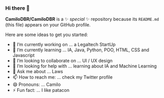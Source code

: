### Hi there 👋

**CamiloDBR/CamiloDBR** is a ✨ _special_ ✨ repository because its `README.md` (this file) appears on your GitHub profile.

Here are some ideas to get you started:

- 🔭 I’m currently working on ... a Legaltech StartUp
- 🌱 I’m currently learning ... IA, Java, Python, POO, HTML, CSS and Javascript
- 👯 I’m looking to collaborate on ... UI / UX design
- 🤔 I’m looking for help with ... learning about IA and Machine Learning
- 💬 Ask me about ... Laws
- 📫 How to reach me: ... check my Twitter profile
- 😄 Pronouns: ... Camilo
- ⚡ Fun fact: ... I like patacon
